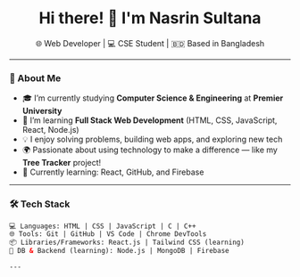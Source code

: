 <h1 align="center">Hi there! 👋 I'm Nasrin Sultana</h1>

<p align="center">
🌐 Web Developer | 💻 CSE Student | 🇧🇩 Based in Bangladesh  
</p>

---

### 🚀 About Me

- 🎓 I’m currently studying **Computer Science & Engineering** at **Premier University**
- 🌱 I’m learning **Full Stack Web Development** (HTML, CSS, JavaScript, React, Node.js)
- 💡 I enjoy solving problems, building web apps, and exploring new tech
- 🌍 Passionate about using technology to make a difference — like my **Tree Tracker** project!
- 📖 Currently learning: React, GitHub, and Firebase

---

### 🛠️ Tech Stack

```html
💻 Languages: HTML | CSS | JavaScript | C | C++
🌐 Tools: Git | GitHub | VS Code | Chrome DevTools
📦 Libraries/Frameworks: React.js | Tailwind CSS (learning)
🌱 DB & Backend (learning): Node.js | MongoDB | Firebase

---

